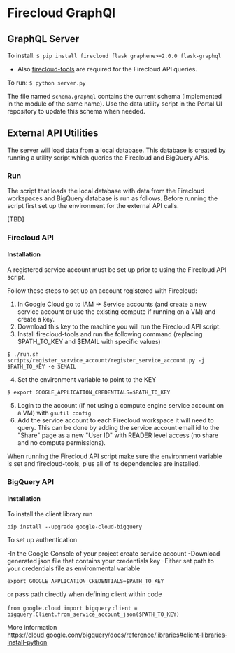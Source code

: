 
# Firecloud GraphQl

## GraphQL Server

To install: 
`` $ pip install firecloud flask graphene>=2.0.0 flask-graphql ``

* Also [firecloud-tools](https://github.com/broadinstitute/firecloud-tools) are required for the Firecloud API queries.

To run:
`` $ python server.py ``

The file named `schema.graphql` contains the current schema (implemented in the module of the same name). Use the data utility script in the Portal UI repository to update this schema when needed.

## External API Utilities

The server will load data from a local database. This database is created by running a utility script which queries the Firecloud and BigQuery APIs.

### Run 

The script that loads the local database with data from the Firecloud workspaces and BigQuery database is run as follows. Before running the script first set up the environment for the external API calls.

[TBD]

### Firecloud API

#### Installation 

A registered service account must be set up prior to using the Firecloud API script. 

Follow these steps to set up an account registered with Firecloud:

1. In Google Cloud go to IAM -> Service accounts (and create a new service account or use the existing compute if running on a VM) and create a key.
2. Download this key to the machine you will run the Firecloud API script.
3. Install firecloud-tools and run the following command (replacing $PATH_TO_KEY and $EMAIL with specific values)
```
$ ./run.sh scripts/register_service_account/register_service_account.py -j $PATH_TO_KEY -e $EMAIL
```
4. Set the environment variable to point to the KEY
```
$ export GOOGLE_APPLICATION_CREDENTIALS=$PATH_TO_KEY
```
5. Login to the account (if not using a compute engine service account on a VM) with `gsutil config`
6. Add the service account to each Firecloud workspace it will need to query. This can be done by adding the service account email id to the "Share" page as a new "User ID" with READER level access (no share and no compute permissions).

When running the Firecloud API script make sure the environment variable is set and firecloud-tools, plus all of its dependencies are installed.

### BigQuery API

#### Installation

To install the client library run

``pip install --upgrade google-cloud-bigquery``

To set up authentication

-In the Google Console of your project create service account
-Download generated json file that contains your credentials key
-Either set path to your credentials file as environmental variable

 ``export GOOGLE_APPLICATION_CREDENTIALS=$PATH_TO_KEY``
  
  or pass path directly when defining client within code
  
 ``from google.cloud import bigquery``
 ``client = bigquery.Client.from_service_account_json($PATH_TO_KEY)``
 
 More information 
 https://cloud.google.com/bigquery/docs/reference/libraries#client-libraries-install-python
  


